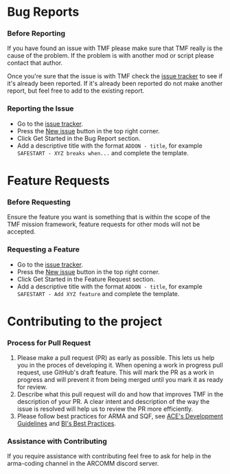 # Bug Reports
### Before Reporting
If you have found an issue with TMF please make sure that TMF really is the cause of the problem.
If the problem is with another mod or script please contact that author.

Once you're sure that the issue is with TMF check the [issue tracker](https://github.com/ARCOMM/ARCOMM-TMF/issues) to see if it's already been reported.
If it's already been reported do not make another report, but feel free to add to the existing report.

### Reporting the Issue
- Go to the [issue tracker](https://github.com/ARCOMM/ARCOMM-TMF/issues).
- Press the [New issue](https://github.com/ARCOMM/ARCOMM-TMF/issues/new) button in the top right corner.
- Click Get Started in the Bug Report section.
- Add a descriptive title with the format `ADDON - title`, for example `SAFESTART - XYZ breaks when...` and complete the template.

# Feature Requests
### Before Requesting
Ensure the feature you want is something that is within the scope of the TMF mission framework, feature requests for other mods will not be accepted.

### Requesting a Feature
- Go to the [issue tracker](https://github.com/ARCOMM/ARCOMM-TMF/issues).
- Press the [New issue](https://github.com/ARCOMM/ARCOMM-TMF/issues/new) button in the top right corner.
- Click Get Started in the Feature Request section.
- Add a descriptive title with the format `ADDON - title`, for example `SAFESTART - Add XYZ feature` and complete the template.

# Contributing to the project
### Process for Pull Request

1. Please make a pull request (PR) as early as possible. This lets us help you in the proces of developing it. When opening a work in progress pull request, use GitHub's draft feature. This will mark the PR as a work in progress and will prevent it from being merged until you mark it as ready for review.
2. Describe what this pull request will do and how that improves TMF in the description of your PR. A clear intent and description of the way the issue is resolved will help us to review the PR more efficiently.
3. Please follow best practices for ARMA and SQF, see [ACE's Development Guidelines](https://ace3.acemod.org/wiki/development/) and [BI's Best Practices](https://community.bistudio.com/wiki/Code_Best_Practices).

### Assistance with Contributing
If you require assistance with contributing feel free to ask for help in the arma-coding channel in the ARCOMM discord server.
